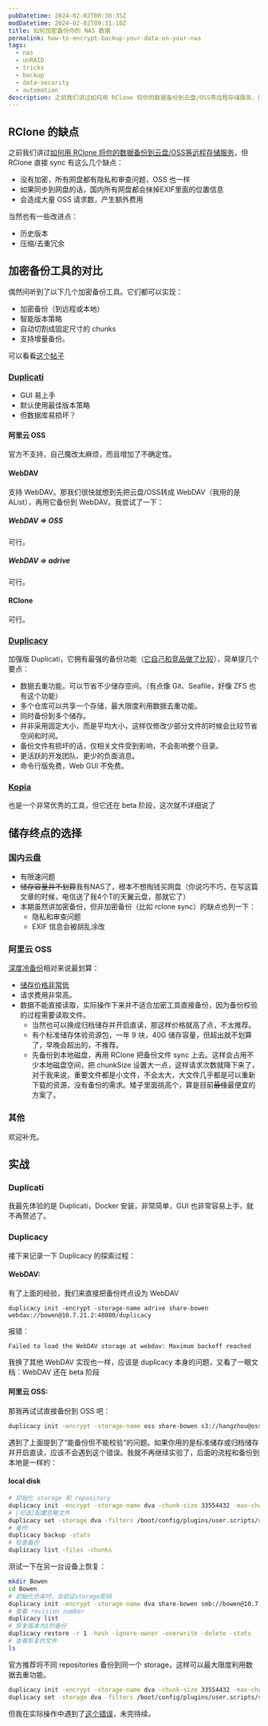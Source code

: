 ```yaml
---
pubDatetime: 2024-02-02T08:30:35Z
modDatetime: 2024-02-02T09:31:10Z
title: 如何加密备份你的 NAS 数据
permalink: how-to-encrypt-backup-your-data-on-your-nas
tags:
  - nas
  - unRAID
  - tricks
  - backup
  - data-security
  - automation
description: 之前我们讲过如何用 RClone 将你的数据备份到云盘/OSS等远程存储服务，但是直接使用 RClone 这种方式太过直白，毫无隐私可言，而且备份没有版本。这期我们来聊聊加密备份。
---
```


## RClone 的缺点

之前我们讲过[如何用 RClone 将你的数据备份到云盘/OSS等远程存储服务](/zh/posts/offsite-disaster-recovery-for-unraid-with-rclone)，但 RClone 直接 sync 有这么几个缺点：

- 没有加密，所有网盘都有隐私和审查问题，OSS 也一样
- 如果同步到网盘的话，国内所有网盘都会抹掉EXIF里面的位置信息
- 会造成大量 OSS 请求数，产生额外费用

当然也有一些改进点：

- 历史版本
- 压缩/去重冗余

## 加密备份工具的对比

偶然间听到了以下几个加密备份工具。它们都可以实现：

- 加密备份（到远程或本地）
- 智能版本策略
- 自动切割成固定尺寸的 chunks
- 支持增量备份。

可以看看[这个帖子](https://forum.duplicati.com/t/duplicati-vs-duplicacy-vs-kopia-vs-vorta/14493)

### [Duplicati](https://github.com/duplicati/duplicati)

- GUI 易上手
- 默认使用最佳版本策略
- 但数据库易损坏？

#### 阿里云 OSS

官方不支持，自己魔改太麻烦，而且增加了不确定性。

#### WebDAV

支持 WebDAV。那我们很快就想到先把云盘/OSS转成 WebDAV（我用的是 AList），再用它备份到 WebDAV。我尝试了一下：

##### WebDAV => OSS

可行。

##### WebDAV => adrive

可行。

#### RClone

可行。

### [Duplicacy](https://github.com/gilbertchen/duplicacy)

加强版 Duplicati，它拥有最强的备份功能（[它自己和竞品做了比较](https://github.com/gilbertchen/duplicacy?tab=readme-ov-file#comparison-with-other-backup-tools)），简单提几个要点：

- 数据去重功能，可以节省不少储存空间。（有点像 Git、Seafile，好像 ZFS 也有这个功能）
- 多个仓库可以共享一个存储，最大限度利用数据去重功能。
- 同时备份到多个储存。
- 并非采用固定大小，而是平均大小，这样仅修改少部分文件的时候会比较节省空间和时间。
- 备份文件有损坏的话，仅相关文件受到影响，不会影响整个目录。
- 更活跃的开发团队、更少的负面消息。
- 命令行版免费，Web GUI 不免费。

### [Kopia](https://github.com/kopia/kopia/)

也是一个非常优秀的工具，但它还在 beta 阶段，这次就不详细说了

## 储存终点的选择

### 国内云盘

- 有限速问题
- ~~储存容量并不划算~~我有NAS了，根本不想掏钱买网盘（你说巧不巧，在写这篇文章的时候，电信送了我4个T的天翼云盘，那就它了）
- 本期虽然讲加密备份，但非加密备份（比如 rclone sync）的缺点也列一下：
  - 隐私和审查问题
  - EXIF 信息会被胡乱涂改

### 阿里云 OSS

[深度冷备份](https://help.aliyun.com/zh/oss/user-guide/overview-53)相对来说最划算：

- [储存价格非常低](https://www.aliyun.com/price/product#/oss/detail/oss)
- 请求费用非常高。
- 数据不能直接读取，实际操作下来并不适合加密工具直接备份，因为备份校验的过程需要读取文件。
  - 当然也可以换成归档储存并开启直读，那这样价格就高了点，不太推荐。
  - 有个标准储存体验资源包，一年 9 块，40G 储存容量，但超出就不划算了，早晚会超出的，不推荐。
  - 先备份到本地磁盘，再用 RClone 把备份文件 sync 上去。这样会占用不少本地磁盘空间，把 chunkSize 设置大一点，这样请求次数就降下来了，对于我来说，重要文件都是小文件，不会太大，大文件几乎都是可以重新下载的资源，没有备份的需求。矮子里面挑高个，算是目前~~最佳~~最便宜的方案了。

### 其他

欢迎补充。

## 实战

### Duplicati

我最先体验的是 Duplicati，Docker 安装，非常简单，GUI 也非常容易上手，就不再赘述了。

### Duplicacy

接下来记录一下 Duplicacy 的探索过程：

#### WebDAV:

有了上面的经验，我们来直接把备份终点设为 WebDAV

```
duplicacy init -encrypt -storage-name adrive share-bowen webdav://bowen@10.7.21.2:48080/duplicacy
```

报错：

```
Failed to load the WebDAV storage at webdav: Maximum backoff reached
```

我换了其他 WebDAV 实现也一样，应该是 duplicacy 本身的问题，又看了一眼文档：WebDAV 还在 beta 阶段

#### 阿里云 OSS:

那我再试试直接备份到 OSS 吧：

```bash
duplicacy init -encrypt -storage-name oss share-bowen s3://hangzhou@oss-cn-hangzhou.aliyuncs.com/xxx-deep-archived/duplicacy
```

遇到了上面提到了“能备份但不能校验”的问题。如果你用的是标准储存或归档储存并开启直读，应该不会遇到这个错误。我就不再继续实验了，后面的流程和备份到本地是一样的：

#### local disk

```bash
# 初始化 storage 和 repository
duplicacy init -encrypt -storage-name dva -chunk-size 33554432 -max-chunk-size 67108864 share-bowen /mnt/user/backups/duplicacy
# [可选]配置忽略文件
duplicacy set -storage dva -filters /boot/config/plugins/user.scripts/scripts/duplicacyignore
# 备份
duplicacy backup -stats
# 检查备份
duplicacy list -files -chunks
```

测试一下在另一台设备上恢复：

```bash
mkdir Bowen
cd Bowen
# 初始化仓库时，会验证storage密码
duplicacy init -encrypt -storage-name dva share-bowen smb://bowen@10.7.21.2/backups/duplicacy
# 查看 revision number
duplicacy list
# 恢复版本为1的备份
duplicacy restore -r 1 -hash -ignore-owner -overwrite -delete -stats
# 查看恢复的文件
ls
```

官方推荐将不同 repositories 备份到同一个 storage，这样可以最大限度利用数据去重功能。

```bash
duplicacy init -encrypt -storage-name dva -chunk-size 33554432 -max-chunk-size 67108864 share-photos /mnt/user/backups/duplicacy
duplicacy set -storage dva -filters /boot/config/plugins/user.scripts/scripts/duplicacyignore
```

但我在实际操作中遇到了[这个错误](https://forum.duplicacy.com/t/runtime-out-of-memory-fatal-error-out-of-memory/6584)，未完待续。
